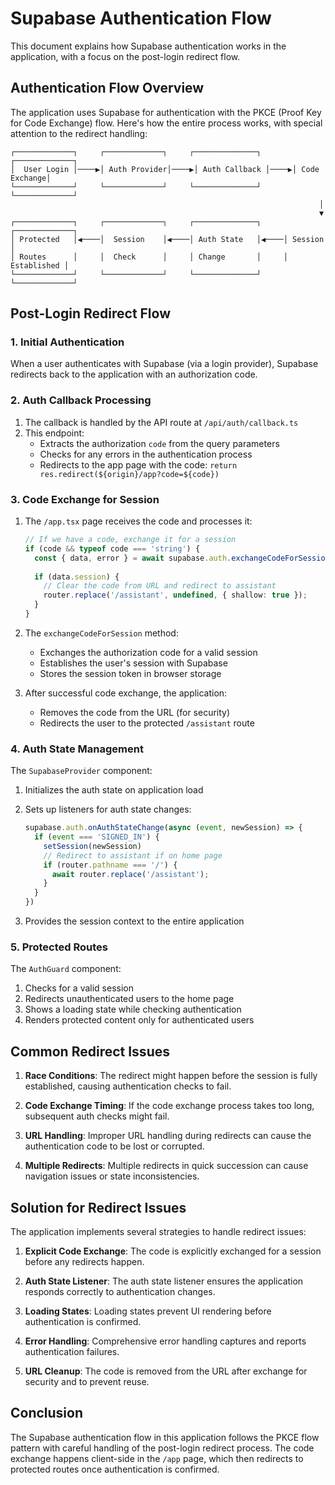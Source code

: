 # Supabase Authentication Flow

This document explains how Supabase authentication works in the application, with a focus on the post-login redirect flow.

## Authentication Flow Overview

The application uses Supabase for authentication with the PKCE (Proof Key for Code Exchange) flow. Here's how the entire process works, with special attention to the redirect handling:

```
┌─────────────┐     ┌─────────────┐     ┌──────────────┐     ┌─────────────┐
│  User Login │────▶│ Auth Provider│────▶│ Auth Callback │────▶│ Code Exchange│
└─────────────┘     └─────────────┘     └──────────────┘     └─────────────┘
                                                                     │
                                                                     ▼
┌─────────────┐     ┌─────────────┐     ┌──────────────┐     ┌─────────────┐
│ Protected   │◀────│  Session    │◀────│ Auth State   │◀────│ Session     │
│ Routes      │     │  Check      │     │ Change       │     │ Established │
└─────────────┘     └─────────────┘     └──────────────┘     └─────────────┘
```

## Post-Login Redirect Flow

### 1. Initial Authentication

When a user authenticates with Supabase (via a login provider), Supabase redirects back to the application with an authorization code.

### 2. Auth Callback Processing

1. The callback is handled by the API route at `/api/auth/callback.ts`
2. This endpoint:
   - Extracts the authorization `code` from the query parameters
   - Checks for any errors in the authentication process
   - Redirects to the app page with the code: `return res.redirect(${origin}/app?code=${code})`

### 3. Code Exchange for Session

1. The `/app.tsx` page receives the code and processes it:
   ```typescript
   // If we have a code, exchange it for a session
   if (code && typeof code === 'string') {
     const { data, error } = await supabase.auth.exchangeCodeForSession(code);
     
     if (data.session) {
       // Clear the code from URL and redirect to assistant
       router.replace('/assistant', undefined, { shallow: true });
     }
   }
   ```

2. The `exchangeCodeForSession` method:
   - Exchanges the authorization code for a valid session
   - Establishes the user's session with Supabase
   - Stores the session token in browser storage

3. After successful code exchange, the application:
   - Removes the code from the URL (for security)
   - Redirects the user to the protected `/assistant` route

### 4. Auth State Management

The `SupabaseProvider` component:

1. Initializes the auth state on application load
2. Sets up listeners for auth state changes:
   ```typescript
   supabase.auth.onAuthStateChange(async (event, newSession) => {
     if (event === 'SIGNED_IN') {
       setSession(newSession)
       // Redirect to assistant if on home page
       if (router.pathname === '/') {
         await router.replace('/assistant');
       }
     }
   })
   ```

3. Provides the session context to the entire application

### 5. Protected Routes

The `AuthGuard` component:

1. Checks for a valid session
2. Redirects unauthenticated users to the home page
3. Shows a loading state while checking authentication
4. Renders protected content only for authenticated users

## Common Redirect Issues

1. **Race Conditions**: The redirect might happen before the session is fully established, causing authentication checks to fail.

2. **Code Exchange Timing**: If the code exchange process takes too long, subsequent auth checks might fail.

3. **URL Handling**: Improper URL handling during redirects can cause the authentication code to be lost or corrupted.

4. **Multiple Redirects**: Multiple redirects in quick succession can cause navigation issues or state inconsistencies.

## Solution for Redirect Issues

The application implements several strategies to handle redirect issues:

1. **Explicit Code Exchange**: The code is explicitly exchanged for a session before any redirects happen.

2. **Auth State Listener**: The auth state listener ensures the application responds correctly to authentication changes.

3. **Loading States**: Loading states prevent UI rendering before authentication is confirmed.

4. **Error Handling**: Comprehensive error handling captures and reports authentication failures.

5. **URL Cleanup**: The code is removed from the URL after exchange for security and to prevent reuse.

## Conclusion

The Supabase authentication flow in this application follows the PKCE flow pattern with careful handling of the post-login redirect process. The code exchange happens client-side in the `/app` page, which then redirects to protected routes once authentication is confirmed.
